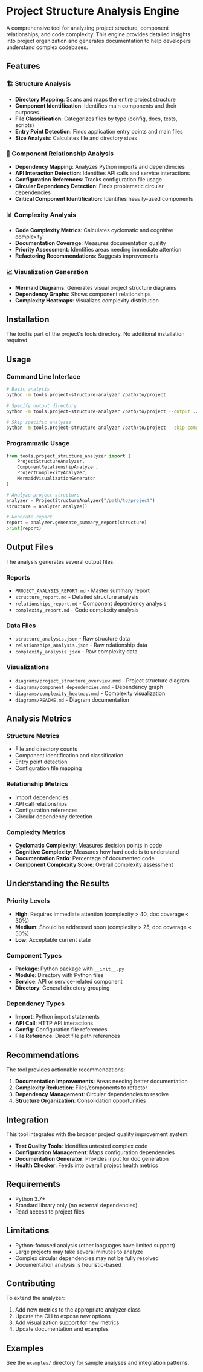 # Project Structure Analysis Engine

A comprehensive tool for analyzing project structure, component relationships, and code complexity. This engine provides detailed insights into project organization and generates documentation to help developers understand complex codebases.

## Features

### 🏗️ Structure Analysis

- **Directory Mapping**: Scans and maps the entire project structure
- **Component Identification**: Identifies main components and their purposes
- **File Classification**: Categorizes files by type (config, docs, tests, scripts)
- **Entry Point Detection**: Finds application entry points and main files
- **Size Analysis**: Calculates file and directory sizes

### 🔗 Component Relationship Analysis

- **Dependency Mapping**: Analyzes Python imports and dependencies
- **API Interaction Detection**: Identifies API calls and service interactions
- **Configuration References**: Tracks configuration file usage
- **Circular Dependency Detection**: Finds problematic circular dependencies
- **Critical Component Identification**: Identifies heavily-used components

### 📊 Complexity Analysis

- **Code Complexity Metrics**: Calculates cyclomatic and cognitive complexity
- **Documentation Coverage**: Measures documentation quality
- **Priority Assessment**: Identifies areas needing immediate attention
- **Refactoring Recommendations**: Suggests improvements

### 📈 Visualization Generation

- **Mermaid Diagrams**: Generates visual project structure diagrams
- **Dependency Graphs**: Shows component relationships
- **Complexity Heatmaps**: Visualizes complexity distribution

## Installation

The tool is part of the project's tools directory. No additional installation required.

## Usage

### Command Line Interface

```bash
# Basic analysis
python -m tools.project-structure-analyzer /path/to/project

# Specify output directory
python -m tools.project-structure-analyzer /path/to/project --output ./analysis-results

# Skip specific analyses
python -m tools.project-structure-analyzer /path/to/project --skip-complexity --skip-visualizations
```

### Programmatic Usage

```python
from tools.project_structure_analyzer import (
    ProjectStructureAnalyzer,
    ComponentRelationshipAnalyzer,
    ProjectComplexityAnalyzer,
    MermaidVisualizationGenerator
)

# Analyze project structure
analyzer = ProjectStructureAnalyzer("/path/to/project")
structure = analyzer.analyze()

# Generate report
report = analyzer.generate_summary_report(structure)
print(report)
```

## Output Files

The analysis generates several output files:

### Reports

- `PROJECT_ANALYSIS_REPORT.md` - Master summary report
- `structure_report.md` - Detailed structure analysis
- `relationships_report.md` - Component dependency analysis
- `complexity_report.md` - Code complexity analysis

### Data Files

- `structure_analysis.json` - Raw structure data
- `relationships_analysis.json` - Raw relationship data
- `complexity_analysis.json` - Raw complexity data

### Visualizations

- `diagrams/project_structure_overview.mmd` - Project structure diagram
- `diagrams/component_dependencies.mmd` - Dependency graph
- `diagrams/complexity_heatmap.mmd` - Complexity visualization
- `diagrams/README.md` - Diagram documentation

## Analysis Metrics

### Structure Metrics

- File and directory counts
- Component identification and classification
- Entry point detection
- Configuration file mapping

### Relationship Metrics

- Import dependencies
- API call relationships
- Configuration references
- Circular dependency detection

### Complexity Metrics

- **Cyclomatic Complexity**: Measures decision points in code
- **Cognitive Complexity**: Measures how hard code is to understand
- **Documentation Ratio**: Percentage of documented code
- **Component Complexity Score**: Overall complexity assessment

## Understanding the Results

### Priority Levels

- **High**: Requires immediate attention (complexity > 40, doc coverage < 30%)
- **Medium**: Should be addressed soon (complexity > 25, doc coverage < 50%)
- **Low**: Acceptable current state

### Component Types

- **Package**: Python package with `__init__.py`
- **Module**: Directory with Python files
- **Service**: API or service-related component
- **Directory**: General directory grouping

### Dependency Types

- **Import**: Python import statements
- **API Call**: HTTP API interactions
- **Config**: Configuration file references
- **File Reference**: Direct file path references

## Recommendations

The tool provides actionable recommendations:

1. **Documentation Improvements**: Areas needing better documentation
2. **Complexity Reduction**: Files/components to refactor
3. **Dependency Management**: Circular dependencies to resolve
4. **Structure Organization**: Consolidation opportunities

## Integration

This tool integrates with the broader project quality improvement system:

- **Test Quality Tools**: Identifies untested complex code
- **Configuration Management**: Maps configuration dependencies
- **Documentation Generator**: Provides input for doc generation
- **Health Checker**: Feeds into overall project health metrics

## Requirements

- Python 3.7+
- Standard library only (no external dependencies)
- Read access to project files

## Limitations

- Python-focused analysis (other languages have limited support)
- Large projects may take several minutes to analyze
- Complex circular dependencies may not be fully resolved
- Documentation analysis is heuristic-based

## Contributing

To extend the analyzer:

1. Add new metrics to the appropriate analyzer class
2. Update the CLI to expose new options
3. Add visualization support for new metrics
4. Update documentation and examples

## Examples

See the `examples/` directory for sample analyses and integration patterns.
